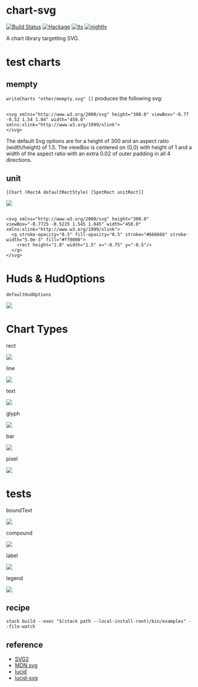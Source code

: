 chart-svg
=========

[![Build
Status](https://travis-ci.org/tonyday567/chart-svg.svg)](https://travis-ci.org/tonyday567/chart-svg)
[![Hackage](https://img.shields.io/hackage/v/chart-svg.svg)](https://hackage.haskell.org/package/chart-svg)
[![lts](https://www.stackage.org/package/chart-svg/badge/lts)](http://stackage.org/lts/package/chart-svg)
[![nightly](https://www.stackage.org/package/chart-svg/badge/nightly)](http://stackage.org/nightly/package/chart-svg)

A chart library targetting SVG.

test charts
=========

mempty
---

`writeCharts "other/mempty.svg" []` produces the following svg:

```

<svg xmlns="http://www.w3.org/2000/svg" height="300.0" viewBox="-0.77 -0.52 1.54 1.04" width="450.0" xmlns:xlink="http://www.w3.org/1999/xlink">
</svg>
```

The default Svg options are for a height of 300 and an aspect ratio (width/height) of 1.5. The viewBox is centered on (0,0) with height of 1 and a width of the aspect ratio with an extra 0.02 of outer padding in all 4 directions.

unit
---

`[Chart (RectA defaultRectStyle) [SpotRect unitRect]]`

![](other/unit.svg)

```

<svg xmlns="http://www.w3.org/2000/svg" height="300.0" viewBox="-0.7725 -0.5225 1.545 1.045" width="450.0" xmlns:xlink="http://www.w3.org/1999/xlink">
  <g stroke-opacity="0.5" fill-opacity="0.5" stroke="#666666" stroke-width="5.0e-3" fill="#ff0000">
    <rect height="1.0" width="1.5" x="-0.75" y="-0.5"/>
  </g>
</svg>
```

Huds & HudOptions
===

`defaultHudOptions`

![](other/hud.svg)


Chart Types
===

rect

![](other/rect.svg)

line

![](other/line.svg)

text

![](other/text.svg)

glyph

![](other/glyph.svg)

bar

![](other/bar.svg)

pixel

![](other/pixel.svg)

tests
===

boundText

![](other/boundText.svg)

compound

![](other/compound.svg)

label

![](other/label.svg)

legend

![](other/legend.svg)

recipe
------
```
stack build --exec "$(stack path --local-install-root)/bin/examples" --file-watch
```

reference
---------

-   [SVG2](https://www.w3.org/TR/SVG2/)
-   [MDN svg](https://developer.mozilla.org/en-US/docs/Web/SVG/Tutorial)
-   [lucid](http://hackage.haskell.org/package/lucid)
-   [lucid-svg](http://hackage.haskell.org/package/lucid-svg)

